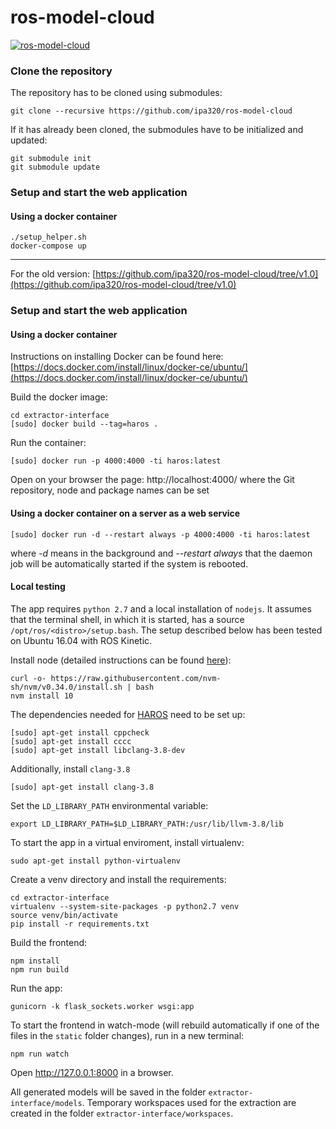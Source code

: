 # ros-model-cloud

[![ros-model-cloud](https://github.com/ipa320/ros-model-cloud/actions/workflows/build.yml/badge.svg)](https://github.com/ipa320/ros-model-cloud/actions/workflows/build.yml)

### Clone the repository

The repository has to be cloned using submodules:

```
git clone --recursive https://github.com/ipa320/ros-model-cloud
```

If it has already been cloned, the submodules have to be initialized and updated:

```
git submodule init
git submodule update
```

### Setup and start the web application

#### Using a docker container


```
./setup_helper.sh
docker-compose up

```

--------

For the old version: [https://github.com/ipa320/ros-model-cloud/tree/v1.0](https://github.com/ipa320/ros-model-cloud/tree/v1.0)


### Setup and start the web application

#### Using a docker container

Instructions on installing Docker can be found here:[https://docs.docker.com/install/linux/docker-ce/ubuntu/](https://docs.docker.com/install/linux/docker-ce/ubuntu/)

Build the docker image:
```shell
cd extractor-interface
[sudo] docker build --tag=haros .
```

Run the container:
```shell
[sudo] docker run -p 4000:4000 -ti haros:latest
```

Open on your browser the page: http://localhost:4000/ where the Git repository, node and package names can be set

#### Using a docker container on a server as a web service

```shell
[sudo] docker run -d --restart always -p 4000:4000 -ti haros:latest
```
where *-d* means in the background and *--restart always* that the daemon job will be automatically started if the system is rebooted.

#### Local testing

The app requires `python 2.7` and a local installation of `nodejs`. It assumes that the terminal shell, in which it is started, has a source `/opt/ros/<distro>/setup.bash`. The setup described below has been tested on Ubuntu 16.04 with ROS Kinetic.

Install node (detailed instructions can be found [here](https://gist.github.com/d2s/372b5943bce17b964a79)):

```
curl -o- https://raw.githubusercontent.com/nvm-sh/nvm/v0.34.0/install.sh | bash
nvm install 10
```

The dependencies needed for [HAROS](https://github.com/git-afsantos/haros) need to be set up:

```shell
[sudo] apt-get install cppcheck
[sudo] apt-get install cccc
[sudo] apt-get install libclang-3.8-dev
```

Additionally, install `clang-3.8`

```shell
[sudo] apt-get install clang-3.8
```

Set the `LD_LIBRARY_PATH` environmental variable:
```shell
export LD_LIBRARY_PATH=$LD_LIBRARY_PATH:/usr/lib/llvm-3.8/lib
```

To start the app in a virtual enviroment, install virtualenv:

```shell
sudo apt-get install python-virtualenv
```

Create a venv directory and install the requirements:

```shell
cd extractor-interface
virtualenv --system-site-packages -p python2.7 venv
source venv/bin/activate
pip install -r requirements.txt 
```

Build the frontend:

```
npm install
npm run build
```

Run the app:

```shell
gunicorn -k flask_sockets.worker wsgi:app
```

To start the frontend in watch-mode (will rebuild automatically if one of the files in the `static` folder changes), run in a new terminal:
```shell
npm run watch
```

Open http://127.0.0.1:8000 in a browser.

All generated models will be saved in the folder `extractor-interface/models`. Temporary workspaces used for the extraction are created in the folder `extractor-interface/workspaces`.
